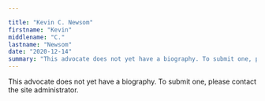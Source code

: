 ```yaml
---

title: "Kevin C. Newsom"
firstname: "Kevin"
middlename: "C."
lastname: "Newsom"
date: "2020-12-14"
summary: "This advocate does not yet have a biography. To submit one, please contact the site administrator."
---
```

This advocate does not yet have a biography. To submit one, please contact the site administrator.

